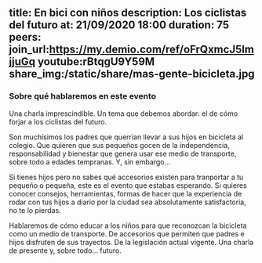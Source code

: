 title: En bici con niños
description: Los ciclistas del futuro
at: 21/09/2020 18:00
duration: 75
peers: 
join_url:https://my.demio.com/ref/oFrQxmcJ5lmjjuGq
youtube:rBtqgU9Y59M
share_img:/static/share/mas-gente-bicicleta.jpg
----
### Sobre qué hablaremos en este evento

Una charla imprescindible. Un tema que debemos abordar: el de cómo forjar a los ciclistas del futuro. 

Son muchísimos los padres que querrían llevar a sus hijos en bicicleta al colegio. Que quieren que sus pequeños gocen de la independencia, responsabilidad y bienestar que genera usar ese medio de transporte, sobre todo a edades tempranas. Y, sin embargo… 

Si tienes hijos pero no sabes qué accesorios existen para tranportar a tu pequeño o pequeña, este es el evento que estabas esperando. Si quieres conocer consejos, herramientas, formas de hacer que la experiencia de rodar con tus hijos a diario por la ciudad sea absolutamente satisfactoria, no te lo pierdas. 

Hablaremos de cómo educar a los niños para que reconozcan la bicicleta como un medio de transporte. De accesorios que permiten que padres e hijos disfruten de sus trayectos. De la legislación actual vigente. Una charla de presente y, sobre todo... futuro.
